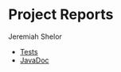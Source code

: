 # Project Reports

Jeremiah Shelor

* [Tests](./build/reports/tests/test/)
* [JavaDoc](./build/docs/javadoc/)
